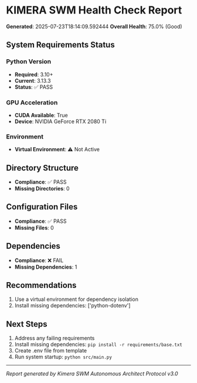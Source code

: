 # KIMERA SWM Health Check Report
**Generated**: 2025-07-23T18:14:09.592444
**Overall Health**: 75.0% (Good)

## System Requirements Status

### Python Version
- **Required**: 3.10+
- **Current**: 3.13.3
- **Status**: ✅ PASS

### GPU Acceleration
- **CUDA Available**: True
- **Device**: NVIDIA GeForce RTX 2080 Ti

### Environment
- **Virtual Environment**: ⚠️ Not Active

## Directory Structure
- **Compliance**: ✅ PASS
- **Missing Directories**: 0

## Configuration Files
- **Compliance**: ✅ PASS
- **Missing Files**: 0

## Dependencies
- **Compliance**: ❌ FAIL
- **Missing Dependencies**: 1

## Recommendations
1. Use a virtual environment for dependency isolation
2. Install missing dependencies: ['python-dotenv']

## Next Steps
1. Address any failing requirements
2. Install missing dependencies: `pip install -r requirements/base.txt`
3. Create .env file from template
4. Run system startup: `python src/main.py`

---
*Report generated by Kimera SWM Autonomous Architect Protocol v3.0*
